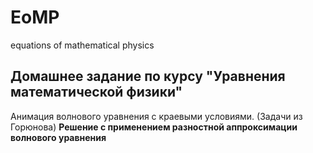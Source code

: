 # EoMP
equations of mathematical physics

## Домашнее задание по курсу "Уравнения математической физики"

Анимация волнового уравнения с краевыми условиями. (Задачи из Горюнова)
**Решение с применением разностной аппроксимации волнового уравнения**

